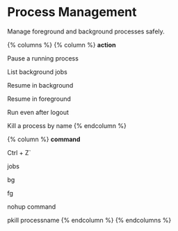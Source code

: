 # Process Management

Manage foreground and background processes safely.

{% columns %}
{% column %}
**action**

Pause a running process

List background jobs

Resume in background

Resume in foreground

Run even after logout

Kill a process by name
{% endcolumn %}

{% column %}
**command**

Ctrl + Z\`

jobs

bg

fg

nohup command

pkill processname
{% endcolumn %}
{% endcolumns %}
